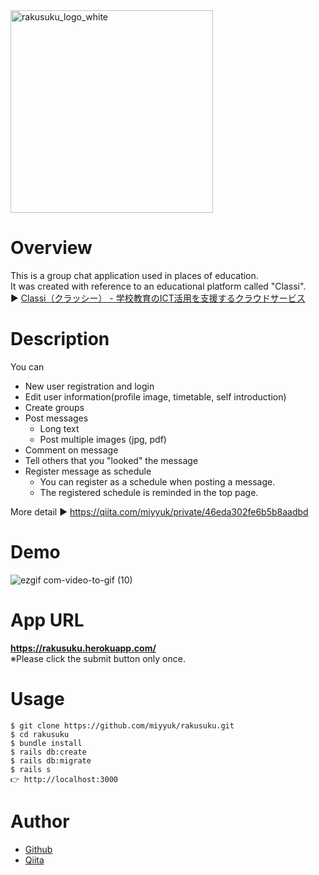 <img width="324" alt="rakusuku_logo_white" src="https://user-images.githubusercontent.com/63996160/84614087-fc3d7100-aeff-11ea-8b30-8a7380ddb2e4.png">

# Overview
This is a group chat application used in places of education.  
It was created with reference to an educational platform called "Classi".  
▶︎ [Classi（クラッシー） - 学校教育のICT活用を支援するクラウドサービス](https://classi.jp/)


# Description
You can
- New user registration and login
- Edit user information(profile image, timetable, self introduction)
- Create groups
- Post messages
  - Long text
  - Post multiple images (jpg, pdf)
- Comment on message
- Tell others that you "looked" the message
- Register message as schedule
  - You can register as a schedule when posting a message.
  - The registered schedule is reminded in the top page.

More detail ▶︎ https://qiita.com/miyyuk/private/46eda302fe6b5b8aadbd

# Demo
![ezgif com-video-to-gif (10)](https://user-images.githubusercontent.com/63996160/84614126-1d9e5d00-af00-11ea-85bf-a55b59f55d4c.gif)

# App URL
**https://rakusuku.herokuapp.com/**  
※Please click the submit button only once.

# Usage
```
$ git clone https://github.com/miyyuk/rakusuku.git
$ cd rakusuku
$ bundle install
$ rails db:create
$ rails db:migrate
$ rails s
👉 http://localhost:3000
```

# Author
- [Github](https://github.com/miyyuk)
- [Qiita](https://qiita.com/miyyuk/private/b9f7db91a7a6ea5a0a12)